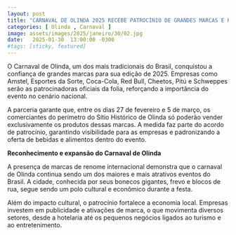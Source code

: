 ```yaml
---
layout: post
title: "CARNAVAL DE OLINDA 2025 RECEBE PATROCÍNIO DE GRANDES MARCAS E REFORÇA SUA GRANDIOSIDADE"
categories: [ Olinda , Carnaval ]
image: assets/images/2025/janeiro/30/02.jpg
date:   2025-01-30  13:00:00 -0300
#tags: [sticky, featured]
---
```

O Carnaval de Olinda, um dos mais tradicionais do Brasil, conquistou a confiança de grandes marcas para sua edição de 2025. Empresas como Amstel, Esportes da Sorte, Coca-Cola, Red Bull, Cheetos, Pitú e Schweppes serão as patrocinadoras oficiais da folia, reforçando a importância do evento no cenário nacional.

A parceria garante que, entre os dias 27 de fevereiro e 5 de março, os comerciantes do perímetro do Sítio Histórico de Olinda só poderão vender exclusivamente os produtos dessas marcas. A medida faz parte do acordo de patrocínio, garantindo visibilidade para as empresas e padronizando a oferta de bebidas e alimentos dentro do evento.

**Reconhecimento e expansão do Carnaval de Olinda**

A presença de marcas de renome internacional demonstra que o carnaval de Olinda continua sendo um dos maiores e mais atrativos eventos do Brasil. A cidade, conhecida por seus bonecos gigantes, frevo e blocos de rua, segue sendo um polo cultural e econômico durante a festa.

Além do impacto cultural, o patrocínio fortalece a economia local. Empresas investem em publicidade e ativações de marca, o que movimenta diversos setores, desde a hotelaria até os pequenos negócios ligados ao turismo e ao entretenimento.